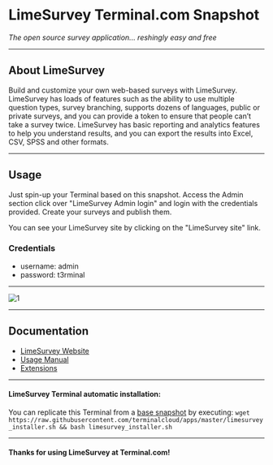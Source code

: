 # **LimeSurvey** Terminal.com Snapshot
*The open source survey application... reshingly easy and free*

---

## About LimeSurvey
Build and customize your own web-based surveys with LimeSurvey. LimeSurvey has loads of features such as the ability to use multiple question types, survey branching, supports dozens of languages, public or private surveys, and you can provide a token to ensure that people can’t take a survey twice. LimeSurvey has basic reporting and analytics features to help you understand results, and you can export the results into Excel, CSV, SPSS and other formats.

---

## Usage

Just spin-up your Terminal based on this snapshot. Access the Admin section click over "LimeSurvey Admin login" and login with the credentials provided. Create your surveys and publish them.

You can see your LimeSurvey site by clicking on the "LimeSurvey site" link.


### Credentials
- username: admin
- password: t3rminal


---

![1](http://www.qualityansweringservice.com/sites/default/files/limesurvey-tablet.png)

---

## Documentation
- [LimeSurvey Website](http://www.limesurvey.org/en/)
- [Usage Manual](http://manual.limesurvey.org/)
- [Extensions](http://www.limesurvey.org/en/extensions)

---

#### LimeSurvey Terminal automatic installation:
You can replicate this Terminal from a [base snapshot](https://www.terminal.com/tiny/FzpHiTXG1K) by executing:
`wget https://raw.githubusercontent.com/terminalcloud/apps/master/limesurvey_installer.sh && bash limesurvey_installer.sh`

---

#### Thanks for using LimeSurvey at Terminal.com!

